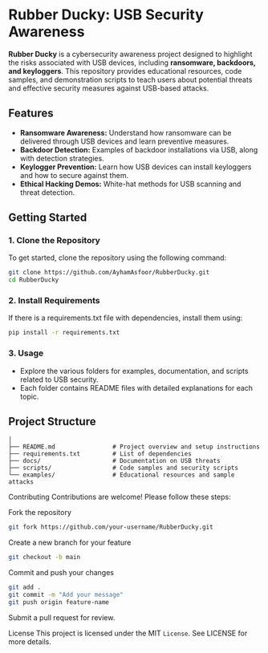 # Rubber Ducky: USB Security Awareness

**Rubber Ducky** is a cybersecurity awareness project designed to highlight the risks associated with USB devices, including **ransomware, backdoors, and keyloggers**. This repository provides educational resources, code samples, and demonstration scripts to teach users about potential threats and effective security measures against USB-based attacks.

## Features
- **Ransomware Awareness:** Understand how ransomware can be delivered through USB devices and learn preventive measures.
- **Backdoor Detection:** Examples of backdoor installations via USB, along with detection strategies.
- **Keylogger Prevention:** Learn how USB devices can install keyloggers and how to secure against them.
- **Ethical Hacking Demos:** White-hat methods for USB scanning and threat detection.

## Getting Started

### 1. **Clone the Repository**
   To get started, clone the repository using the following command:
   ```bash
   git clone https://github.com/AyhamAsfoor/RubberDucky.git
   cd RubberDucky
   ```
### 2. Install Requirements
   If there is a requirements.txt file with dependencies, install them using:
   ```bash
   pip install -r requirements.txt
   ```
### 3. Usage
- Explore the various folders for examples, documentation, and scripts related to USB security.
- Each folder contains README files with detailed explanations for each topic.

## Project Structure

```RubberDucky/
│
├── README.md                # Project overview and setup instructions
├── requirements.txt         # List of dependencies
├── docs/                    # Documentation on USB threats
├── scripts/                 # Code samples and security scripts
└── examples/                # Educational resources and sample attacks
```
Contributing
Contributions are welcome! Please follow these steps:

Fork the repository
   ```bash
   git fork https://github.com/your-username/RubberDucky.git
   ```
Create a new branch for your feature
   ```bash
   git checkout -b main
   ```
Commit and push your changes
   ```bash
   git add .
   git commit -m "Add your message"
   git push origin feature-name
   ```
Submit a pull request for review.

License
This project is licensed under the MIT `License`. See LICENSE for more details.


